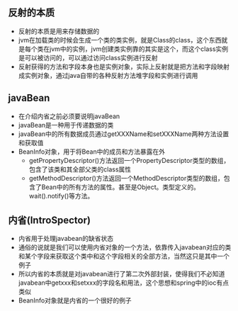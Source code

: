 ## 反射的本质
  - 反射的本质是用来存储数据的
  - jvm在加载类的时候会生成一个类的类实例，就是Class的class，这个东西就是每个类在jvm中的实例，jvm创建类实例靠的其实是这个，而这个class实例是可以被访问的，可以通过访问class实例进行反射
  - 反射获得的方法和字段本身也是实例对象，实际上反射就是把方法和字段映射成实例对象，通过java自带的各种反射方法堆字段和实例进行调用
## javaBean
  - 在介绍内省之前必须要说明javaBean
  - javaBean是一种用于传递数据的类
  - javaBean中的所有数据成员通过getXXXName和setXXXName两种方法设置和获取值
  - BeanInfo对象，用于将Bean中的成员和方法暴露在外
    - getPropertyDescriptor()方法返回一个PropertyDescriptor类型的数组，包含了该类和其全部父类的class属性
    - getMethodDescriptor()方法返回一个MethodDescriptor类型的数组，包含了Bean中的所有方法的属性。甚至是Object。类型定义的。wait().notify()等方法。
    
## 内省(IntroSpector)
  - 内省用于处理javabean的缺省状态
  - 通俗的说就是我们可以使用内省对象的一个方法，依靠传入javabean对应的类和某个字段来获取这个类中和这个字段相关的全部方法，当然这只是其中一个例子
  - 所以内省的本质就是对javabean进行了第二次外部封装，使得我们不必知道javabean中getxxx和setxxx的字段名和用法，这个思想和spring中的ioc有点类似
  - BeanInfo对象就是内省的一个很好的例子

